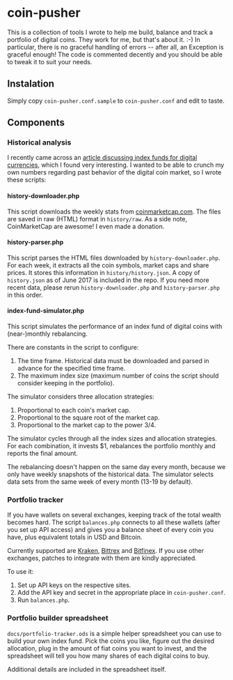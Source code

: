 # coin-pusher

This is a collection of tools I wrote to help me build, balance and track a portfolio of digital coins. They work for me, but that's about it. :-) In particular, there is no graceful handling of errors -- after all, an Exception is graceful enough! The code is commented decently and you should be able to tweak it to suit your needs.

## Instalation

Simply copy `coin-pusher.conf.sample` to `coin-pusher.conf` and edit to taste.

## Components

### Historical analysis

I recently came across an [article discussing index funds for digital currencies](http://www.coindesk.com/cryptocurrency-index-funds-simulations-surprising-results/), which I found very interesting. I wanted to be able to crunch my own numbers regarding past behavior of the digital coin market, so I wrote these scripts:

#### history-downloader.php

This script downloads the weekly stats from [coinmarketcap.com](https://coinmarketcap.com/historical/). The files are saved in raw (HTML) format in `history/raw`. As a side note, CoinMarketCap are awesome! I even made a donation.

#### history-parser.php

This script parses the HTML files downloaded by `history-downloader.php`. For each week, it extracts all the coin symbols, market caps and share prices. It stores this information in `history/history.json`. A copy of `history.json` as of June 2017 is included in the repo. If you need more recent data, please rerun `history-downloader.php` and `history-parser.php` in this order.

#### index-fund-simulator.php

This script simulates the performance of an index fund of digital coins with (near-)monthly rebalancing.

There are constants in the script to configure:

1. The time frame. Historical data must be downloaded and parsed in advance for the specified time frame.
2. The maximum index size (maximum number of coins the script should consider keeping in the portfolio).

The simulator considers three allocation strategies:
 
1. Proportional to each coin's market cap.
2. Proportional to the square root of the market cap.
3. Proportional to the market cap to the power 3/4.

The simulator cycles through all the index sizes and allocation strategies. For each combination, it invests $1, rebalances the portfolio monthly and reports the final amount.

The rebalancing doesn't happen on the same day every month, because we only have weekly snapshots of the historical data. The simulator selects data sets from the same week of every month (13-19 by default).

### Portfolio tracker

If you have wallets on several exchanges, keeping track of the total wealth becomes hard. The script `balances.php` connects to all these wallets (after you set up API access) and gives you a balance sheet of every coin you have, plus equivalent totals in USD and Bitcoin.

Currently supported are [Kraken](https://www.kraken.com/), [Bittrex](https://bittrex.com/) and [Bitfinex](https://www.bitfinex.com/). If you use other exchanges, patches to integrate with them are kindly appreciated.

To use it:

1. Set up API keys on the respective sites.
2. Add the API key and secret in the appropriate place in `coin-pusher.conf`.
3. Run `balances.php`.

### Portfolio builder spreadsheet

`docs/portfolio-tracker.ods` is a simple helper spreadsheet you can use to build your own index fund. Pick the coins you like, figure out the desired allocation, plug in the amount of fiat coins you want to invest, and the spreadsheet will tell you how many shares of each digital coins to buy.

Additional details are included in the spreadsheet itself.
